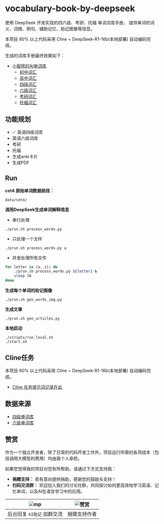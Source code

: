 # vocabulary-book-by-deepseek

使用 DeepSeek 开发实现的四六级、考研、托福 单词词库手册， 提供单词的词义、词根、例句、辅助记忆、助记图像等信息。

本项目 80% 以上代码采用 Cline + DeepSeek-R1-16b(本地部署) 自动编码完成。

生成的词库手册最终效果如下：

- [小智晖的AI单词库](https://word.vxiaozhi.com/)
  - [初中词汇](https://word.vxiaozhi.com/2025/02/11/junior-a/)
  - [高中词汇](https://word.vxiaozhi.com/2025/02/11/senior-a/)
  - [四级词汇](https://word.vxiaozhi.com/2025/02/11/cet4-a/)
  - [六级词汇](https://word.vxiaozhi.com/2025/02/11/cet6-a/)
  - [考研词汇](https://word.vxiaozhi.com/2025/02/11/postgrad-a/)
  - [托福词汇](https://word.vxiaozhi.com/2025/02/11/toefl-a/)



## 功能规划

- ✅ 英语四级词库
- 英语六级词库
- 考研
- 托福
- 生成anki卡片
- 生成PDF

## Run

**cet4 原始单词数据路径：**

```
data/cet4/
```

**调用DeepSeek生成单词解释信息**

- 串行处理

```
./prun.sh process_words.py
```

- 只处理一个文件

```
./prun.sh process_words.py a
```

- 并发处理所有文件

```bash
for letter in {a..z}; do 
    ./prun.sh process_words.py ${letter} &
    sleep 10
done
```

**生成每个单词的助记图像**

```
./prun.sh gen_words_img.py
```

**生成文章**

```
./prun.sh gen_articles.py
```

**本地启动**

```
./scripts/run_local.sh
./start.sh
```

## Cline任务

本项目 80% 以上代码采用 Cline + DeepSeek-R1-16b(本地部署) 自动编码完成。

-  [Cline 任务提示词记录在此](docs/cline_tasks.md)

## 数据来源

- [四级单词库](https://github.com/cuttlin/Vocabulary-of-CET-4)
- [六级单词库](https://github.com/KyleBing/english-vocabulary)

## 赞赏

作为一个独立开发者，除了日常的代码开发工作外，项目运行所需的各项成本（包括调用大模型的费用）均由我个人承担。

如果您觉得我的项目对您有所帮助，请通过下方式支持我：

- **捐赠支持：** 若有意向提供捐助，感谢您的鼓励与支持！
- **扫码交流群：** 欢迎加入我们的讨论社群，共同探讨如何更高效地学习英语、记忆单词，以及AI在语言学习中的应用。


|![mp](imgs/mp.png)|![赞赏](imgs/qr.png)|
|:-:|:-:|
|后台回复 `AI助记` 加群交流|捐赠支持作者|

